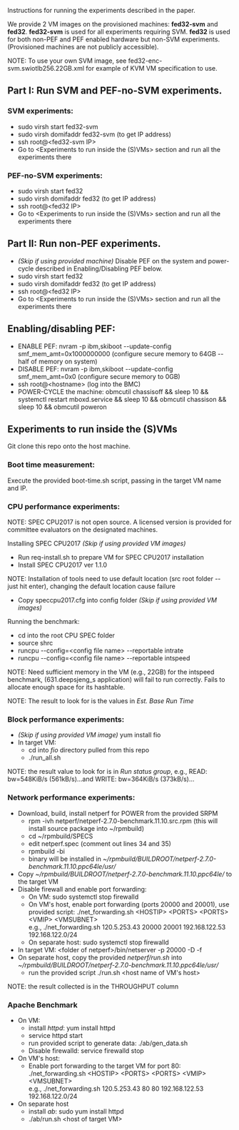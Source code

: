 Instructions for running the experiments described in the paper.

We provide 2 VM images on the provisioned machines: **fed32-svm** and **fed32**. **fed32-svm** is used for all experiments requiring SVM. **fed32** is used for both non-PEF and PEF enabled hardware but non-SVM experiments. (Provisioned machines are not publicly accessible).

NOTE: To use your own SVM image, see fed32-enc-svm.swiotlb256.22GB.xml for example of KVM VM specification to use.

## Part I: Run SVM and PEF-no-SVM experiments.

### SVM experiments:
- sudo virsh start fed32-svm
- sudo virsh domifaddr fed32-svm (to get IP address)
- ssh root@\<fed32-svm IP>
- Go to <Experiments to run inside the (S)VMs> section and run all the experiments there

### PEF-no-SVM experiments:
- sudo virsh start fed32
- sudo virsh domifaddr fed32 (to get IP address)
- ssh root@\<fed32 IP>
- Go to <Experiments to run inside the (S)VMs> section and run all the experiments there

## Part II: Run non-PEF experiments.

- *(Skip if using provided machine)* Disable PEF on the system and power-cycle described in Enabling/Disabling PEF below.
- sudo virsh start fed32
- sudo virsh domifaddr fed32 (to get IP address)
- ssh root@\<fed32 IP>
- Go to <Experiments to run inside the (S)VMs> section and run all the experiments there

## Enabling/disabling PEF:
- ENABLE PEF: nvram -p ibm,skiboot --update-config smf\_mem\_amt=0x1000000000 (configure secure memory to 64GB -- half of memory on system)
- DISABLE PEF: nvram -p ibm,skiboot --update-config smf\_mem\_amt=0x0 (configure secure memory to 0GB)
- ssh root@\<hostname> (log into the BMC)
- POWER-CYCLE the machine: obmcutil chassisoff && sleep 10 && systemctl restart mboxd.service && sleep 10 && obmcutil chassison && sleep 10 && obmcutil poweron 

## Experiments to run inside the (S)VMs
Git clone this repo onto the host machine.

### Boot time measurement:
Execute the provided boot-time.sh script, passing in the target VM name and IP.

### CPU performance experiments:
NOTE: SPEC CPU2017 is not open source. A licensed version is provided for committee evaluators on the designated machines.

Installing SPEC CPU2017 *(Skip if using provided VM images)*
- Run req-install.sh to prepare VM for SPEC CPU2017 installation
- Install SPEC CPU2017 ver 1.1.0

NOTE: Installation of tools need to use default location (src root folder -- just hit enter), changing the default location cause failure

- Copy speccpu2017.cfg into config folder *(Skip if using provided VM images)*

Running the benchmark:
- cd into the root CPU SPEC folder
- source shrc
- runcpu --config=\<config file name> --reportable intrate
- runcpu --config=\<config file name> --reportable intspeed

NOTE: Need sufficient memory in the VM (e.g., 22GB) for the intspeed benchmark, (631.deepsjeng\_s application) will fail to run correctly. Fails to allocate enough space for its hashtable.

NOTE: The result to look for is the values in *Est. Base Run Time*

### Block performance experiments:
- *(Skip if using provided VM image)* yum install fio
- In target VM:
    - cd into *fio* directory pulled from this repo
    - ./run\_all.sh

NOTE: the result value to look for is in *Run status group*, e.g., READ: bw=548KiB/s (561kB/s)...and WRITE: bw=364KiB/s (373kB/s)...

### Network performance experiments:
- Download, build, install netperf for POWER from the provided SRPM
    - rpm -ivh netperf/netperf-2.7.0-benchmark.11.10.src.rpm (this will install source package into ~/rpmbuild)
    - cd ~/rpmbuild/SPECS
    - edit netperf.spec (comment out lines 34 and 35)
    - rpmbuild -bi
    - binary will be installed in *~/rpmbuild/BUILDROOT/netperf-2.7.0-benchmark.11.10.ppc64le/usr/*
- Copy *~/rpmbuild/BUILDROOT/netperf-2.7.0-benchmark.11.10.ppc64le/* to the target VM
- Disable firewall and enable port forwarding:
    - On VM: sudo systemctl stop firewalld
    - On VM's host, enable port forwarding (ports 20000 and 20001), use provided script: ./net\_forwarding.sh \<HOSTIP> \<PORTS> \<PORTS> \<VMIP> \<VMSUBNET>
      <br> e.g., ./net_forwarding.sh 120.5.253.43 20000 20001 192.168.122.53 192.168.122.0/24
    - On separate host: sudo systemctl stop firewalld
- In target VM: \<folder of netperf>/bin/netserver -p 20000 -D -f
- On separate host, copy the provided *netperf/run.sh* into *~/rpmbuild/BUILDROOT/netperf-2.7.0-benchmark.11.10.ppc64le/usr/*
    - run the provided script ./run.sh \<host name of VM's host>

NOTE: the result collected is in the THROUGHPUT column


### Apache Benchmark
- On VM:
    - install *httpd*: yum install httpd
    - service httpd start
    - run provided script to generate data: ./ab/gen\_data.sh
    - Disable firewalld: service firewalld stop
- On VM's host:
    - Enable port forwarding to the target VM for port 80: ./net\_forwarding.sh \<HOSTIP> \<PORTS> \<PORTS> \<VMIP> \<VMSUBNET>
      <br> e.g., ./net_forwarding.sh 120.5.253.43 80 80 192.168.122.53 192.168.122.0/24
- On separate host
    - install *ab*: sudo yum install httpd
    - ./ab/run.sh \<host of target VM>
